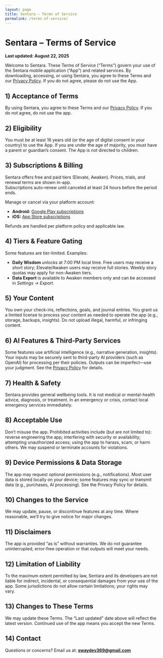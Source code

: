 ```yaml
---
layout: page
title: Sentara – Terms of Service
permalink: /terms-of-service/
---
```


# Sentara – Terms of Service

**Last updated: August 22, 2025**

Welcome to Sentara. These Terms of Service (“Terms”) govern your use of the Sentara mobile application (“App”) and related services. By downloading, accessing, or using Sentara, you agree to these Terms and our [Privacy Policy](https://swaydev369-pixel.github.io/sentara-privacy/). If you do not agree, please do not use the App.

## 1) Acceptance of Terms
By using Sentara, you agree to these Terms and our [Privacy Policy](https://swaydev369-pixel.github.io/sentara-privacy/). If you do not agree, do not use the app.

## 2) Eligibility
You must be at least 16 years old (or the age of digital consent in your country) to use the App. If you are under the age of majority, you must have a parent or guardian’s consent. The App is not directed to children.

## 3) Subscriptions & Billing
Sentara offers free and paid tiers (Elevate, Awaken). Prices, trials, and renewal terms are shown in-app.  
Subscriptions auto-renew until canceled at least 24 hours before the period ends.

Manage or cancel via your platform account:  
- **Android:** [Google Play subscriptions](https://play.google.com/store/account/subscriptions)  
- **iOS:** [App Store subscriptions](itms-apps://apps.apple.com/account/subscriptions)

Refunds are handled per platform policy and applicable law.

## 4) Tiers & Feature Gating
Some features are tier-limited. Examples:  
- **Daily Wisdom** unlocks at 7:00 PM local time. Free users may receive a short story; Elevate/Awaken users may receive full stories. Weekly story quotas may apply for non-Awaken tiers.  
- **Data Export** is available to Awaken members only and can be accessed in *Settings → Export*.

## 5) Your Content
You own your check-ins, reflections, goals, and journal entries. You grant us a limited license to process your content as needed to operate the app (e.g., storage, backups, insights). Do not upload illegal, harmful, or infringing content.

## 6) AI Features & Third-Party Services
Some features use artificial intelligence (e.g., narrative generation, insights). Your inputs may be securely sent to third-party AI providers (such as OpenAI) for processing per their policies. Outputs can be imperfect—use your judgment. See the [Privacy Policy](https://swaydev369-pixel.github.io/sentara-privacy/) for details.

## 7) Health & Safety
Sentara provides general wellbeing tools. It is not medical or mental-health advice, diagnosis, or treatment. In an emergency or crisis, contact local emergency services immediately.

## 8) Acceptable Use
Don’t misuse the app. Prohibited activities include (but are not limited to): reverse engineering the app; interfering with security or availability; attempting unauthorized access; using the app to harass, scam, or harm others. We may suspend or terminate accounts for violations.

## 9) Device Permissions & Data Storage
The app may request optional permissions (e.g., notifications). Most user data is stored locally on your device; some features may sync or transmit data (e.g., purchases, AI processing). See the Privacy Policy for details.

## 10) Changes to the Service
We may update, pause, or discontinue features at any time. Where reasonable, we’ll try to give notice for major changes.

## 11) Disclaimers
The app is provided “as is” without warranties. We do not guarantee uninterrupted, error-free operation or that outputs will meet your needs.

## 12) Limitation of Liability
To the maximum extent permitted by law, Sentara and its developers are not liable for indirect, incidental, or consequential damages from your use of the app. Some jurisdictions do not allow certain limitations; your rights may vary.

## 13) Changes to These Terms
We may update these Terms. The “Last updated” date above will reflect the latest version. Continued use of the app means you accept the new Terms.

## 14) Contact
Questions or concerns? Email us at: **swaydev369@gmail.com**
